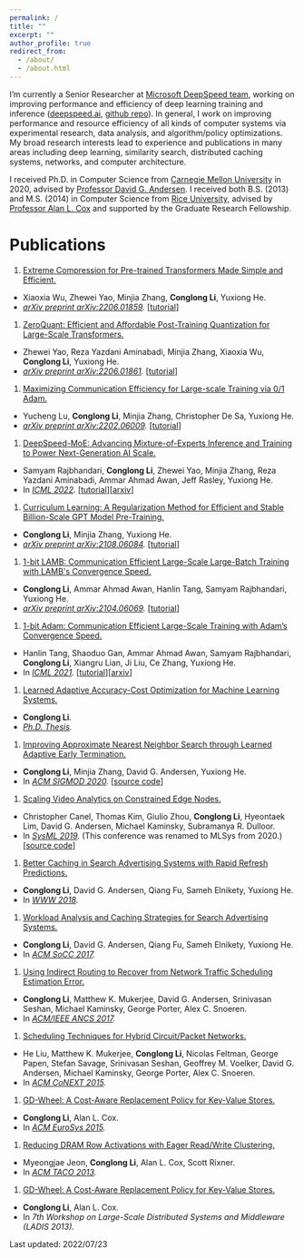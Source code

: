 ```yaml
---
permalink: /
title: ""
excerpt: ""
author_profile: true
redirect_from: 
  - /about/
  - /about.html
---
```


I’m currently a Senior Researcher at [Microsoft DeepSpeed team](https://www.microsoft.com/en-us/research/project/deepspeed/), working on improving performance and efficiency of deep learning training and inference ([deepspeed.ai](https://www.deepspeed.ai/), [github repo](https://github.com/microsoft/DeepSpeed)). In general, I work on improving performance and resource efficiency of all kinds of computer systems via experimental research, data analysis, and algorithm/policy optimizations. My broad research interests lead to experience and publications in many areas including deep learning, similarity search, distributed caching systems, networks, and computer architecture.

I received Ph.D. in Computer Science from [Carnegie Mellon University](https://www.cmu.edu/) in 2020, advised by [Professor David G. Andersen](https://www.cs.cmu.edu/~dga/). I received both B.S. (2013) and M.S. (2014) in Computer Science from [Rice University](https://www.rice.edu/), advised by [Professor Alan L. Cox](https://profiles.rice.edu/faculty/alan-l-cox) and supported by the Graduate Research Fellowship.

Publications
======
1. [Extreme Compression for Pre-trained Transformers Made Simple and Efficient.](https://arxiv.org/abs/2206.01859)
  * Xiaoxia Wu, Zhewei Yao, Minjia Zhang, **Conglong Li**, Yuxiong He.
  * *[arXiv preprint arXiv:2206.01859](https://arxiv.org/abs/2206.01859).* \[[tutorial](https://www.deepspeed.ai/tutorials/model-compression/#3-tutorial-for-xtc-simple-yet-effective-compression-pipeline-for-extreme-compression)\]
1. [ZeroQuant: Efficient and Affordable Post-Training Quantization for Large-Scale Transformers.](https://arxiv.org/abs/2206.01861)
  * Zhewei Yao, Reza Yazdani Aminabadi, Minjia Zhang, Xiaoxia Wu, **Conglong Li**, Yuxiong He.
  * *[arXiv preprint arXiv:2206.01861](https://arxiv.org/abs/2206.01861).* \[[tutorial](https://www.deepspeed.ai/tutorials/model-compression/#2-tutorial-for-zeroquant-efficient-and-affordable-post-training-quantization)\]
1. [Maximizing Communication Efficiency for Large-scale Training via 0/1 Adam.](https://arxiv.org/abs/2202.06009)
  * Yucheng Lu, **Conglong Li**, Minjia Zhang, Christopher De Sa, Yuxiong He.
  * *[arXiv preprint arXiv:2202.06009](https://arxiv.org/abs/2202.06009).* \[[tutorial](https://www.deepspeed.ai/tutorials/zero-one-adam/)\]
1. [DeepSpeed-MoE: Advancing Mixture-of-Experts Inference and Training to Power Next-Generation AI Scale.](https://proceedings.mlr.press/v162/rajbhandari22a.html)
  * Samyam Rajbhandari, **Conglong Li**, Zhewei Yao, Minjia Zhang, Reza Yazdani Aminabadi, Ammar Ahmad Awan, Jeff Rasley, Yuxiong He.
  * In *[ICML 2022](https://proceedings.mlr.press/v162/rajbhandari22a.html).* \[[tutorial](https://www.deepspeed.ai/tutorials/mixture-of-experts-nlg/)\]\[[arxiv](https://arxiv.org/abs/2201.05596)\]
1. [Curriculum Learning: A Regularization Method for Efficient and Stable Billion-Scale GPT Model Pre-Training.](https://arxiv.org/abs/2108.06084)
  * **Conglong Li**, Minjia Zhang, Yuxiong He.
  * *[arXiv preprint arXiv:2108.06084](https://arxiv.org/abs/2108.06084).* \[[tutorial](https://www.deepspeed.ai/tutorials/curriculum-learning/)\]
1. [1-bit LAMB: Communication Efficient Large-Scale Large-Batch Training with LAMB's Convergence Speed.](https://arxiv.org/abs/2104.06069)
  * **Conglong Li**, Ammar Ahmad Awan, Hanlin Tang, Samyam Rajbhandari, Yuxiong He.
  * *[arXiv preprint arXiv:2104.06069](https://arxiv.org/abs/2104.06069).* \[[tutorial](https://www.deepspeed.ai/tutorials/onebit-lamb/)\]
1. [1-bit Adam: Communication Efficient Large-Scale Training with Adam’s Convergence Speed.](http://proceedings.mlr.press/v139/tang21a.html)
  * Hanlin Tang, Shaoduo Gan, Ammar Ahmad Awan, Samyam Rajbhandari, **Conglong Li**, Xiangru Lian, Ji Liu, Ce Zhang, Yuxiong He.
  * In *[ICML 2021](http://proceedings.mlr.press/v139/tang21a.html).* \[[tutorial](https://www.deepspeed.ai/tutorials/onebit-adam/)\]\[[arxiv](https://arxiv.org/abs/2102.02888)\]
1. [Learned Adaptive Accuracy-Cost Optimization for Machine Learning Systems.](paper/thesis-2020.pdf)
  * **Conglong Li**.
  * *[Ph.D. Thesis](http://reports-archive.adm.cs.cmu.edu/anon/2020/abstracts/20-105.html).*
1. [Improving Approximate Nearest Neighbor Search through Learned Adaptive Early Termination.](paper/ann-sigmod2020.pdf)
  * **Conglong Li**, Minjia Zhang, David G. Andersen, Yuxiong He.
  * In *[ACM SIGMOD 2020](https://dl.acm.org/doi/abs/10.1145/3318464.3380600).* [[source code](https://github.com/efficient/faiss-learned-termination)]
1. [Scaling Video Analytics on Constrained Edge Nodes.](paper/filterforward-sysml2019.pdf)
  * Christopher Canel, Thomas Kim, Giulio Zhou, **Conglong Li**, Hyeontaek Lim, David G. Andersen, Michael Kaminsky, Subramanya R. Dulloor.
  * In *[SysML 2019](https://mlsys.org/Conferences/2019/).* (This conference was renamed to MLSys from 2020.) [[source code](https://github.com/viscloud/ff)]
1. [Better Caching in Search Advertising Systems with Rapid Refresh Predictions.](paper/adscache-www2018.pdf)
  * **Conglong Li**, David G. Andersen, Qiang Fu, Sameh Elnikety, Yuxiong He.
  * In *[WWW 2018](https://dl.acm.org/doi/abs/10.1145/3178876.3186176).*
1. [Workload Analysis and Caching Strategies for Search Advertising Systems.](paper/adscache-socc2017.pdf)
  * **Conglong Li**, David G. Andersen, Qiang Fu, Sameh Elnikety, Yuxiong He.
  * In *[ACM SoCC 2017](https://dl.acm.org/doi/abs/10.1145/3127479.3129255).*
1. [Using Indirect Routing to Recover from Network Traffic Scheduling Estimation Error.](paper/albedo-ancs2017.pdf)
  * **Conglong Li**, Matthew K. Mukerjee, David G. Andersen, Srinivasan Seshan, Michael Kaminsky, George Porter, Alex C. Snoeren.
  * In *[ACM/IEEE ANCS 2017](https://ieeexplore.ieee.org/abstract/document/7966896).*
1. [Scheduling Techniques for Hybrid Circuit/Packet Networks.](paper/solstice-conext2015.pdf)
  * He Liu, Matthew K. Mukerjee, **Conglong Li**, Nicolas Feltman, George Papen, Stefan Savage, Srinivasan Seshan, Geoffrey M. Voelker, David G. Andersen, Michael Kaminsky, George Porter, Alex C. Snoeren.
  * In *[ACM CoNEXT 2015](https://dl.acm.org/doi/abs/10.1145/2716281.2836126).*
1. [GD-Wheel: A Cost-Aware Replacement Policy for Key-Value Stores.](paper/gdwheel-eurosys2015.pdf)
  * **Conglong Li**, Alan L. Cox.
  * In *[ACM EuroSys 2015](https://dl.acm.org/doi/abs/10.1145/2741948.2741956).*
1. [Reducing DRAM Row Activations with Eager Read/Write Clustering.](paper/writeback-taco2013.pdf)
  * Myeongjae Jeon, **Conglong Li**, Alan L. Cox, Scott Rixner.
  * In *[ACM TACO 2013](https://dl.acm.org/doi/abs/10.1145/2541228.2555300).*
1. [GD-Wheel: A Cost-Aware Replacement Policy for Key-Value Stores.](paper/gdwheel-ladis2013.pdf)
  * **Conglong Li**, Alan L. Cox.
  * In *7th Workshop on Large-Scale Distributed Systems and Middleware (LADIS 2013).*

Last updated: 2022/07/23

